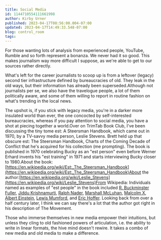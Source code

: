 ```yaml
---
title: Social Media
id: 1144710554111661998
author: Kirby Urner
published: 2023-04-17T08:56:00.004-07:00
updated: 2023-04-17T14:49:33.548-07:00
blog: control_room
tags: 
---
```


For those wanting lots of analysis from experienced people, YouTube, Rumble and so forth represent a bonanza.  We never had it so good.  This makes journalism way more difficult I suppose, as we're able to get to our sources rather directly. 

What's left for the career journalists to scoop up is from a leftover (legacy) second tier infrastructure defined by bureaucracies of old.  They leak in the old ways, but their information has already been superseded.Although not journalists per se, we also have the travelogue people, a lot of them politically aware, and some of them willing to report in routine fashion on what's trending in the local news. 

The upshot is, if you stick with legacy media, you're in a darker more insulated world than ever, the one concocted by self-interested bureaucracies, whereas if you pay attention to social media, you have a shot at piecing together a world.Over on TrimTab Book Club, I've been discussing the tiny tome est: A Steersman Handbook, which came out in 1970, by a TV-savvy media person, Leslie Stevens.
Brett held up that obscure est: The Steersman Handbook, Charts of the Coming Decade of Conflict that he's acquired for his collection (me prompting). The book is published in 1970 celebrating Bucky as an "est person" even before Werner Erhard invents his "est training" in 1971 and starts interviewing Bucky closer to 1980.About the book:[https://en.wikipedia.org/wiki/Est:_The_Steersman_Handbook](https://en.wikipedia.org/wiki/Est:_The_Steersman_Handbook)About the author:[https://en.wikipedia.org/wiki/Leslie_Stevens](https://en.wikipedia.org/wiki/Leslie_Stevens)From Wikipedia: Individuals named as examples of "est people" in the book included [R. Buckminster Fuller](https://en.wikipedia.org/wiki/R._Buckminster_Fuller), [Jiddu Krishnamurti](https://en.wikipedia.org/wiki/Jiddu_Krishnamurti), [Ralph Nader](https://en.wikipedia.org/wiki/Ralph_Nader), [Marshall McLuhan](https://en.wikipedia.org/wiki/Marshall_McLuhan), [Malcolm X](https://en.wikipedia.org/wiki/Malcolm_X), [Albert Einstein](https://en.wikipedia.org/wiki/Albert_Einstein), [Lewis Mumford](https://en.wikipedia.org/wiki/Lewis_Mumford), and [Eric Hoffer](https://en.wikipedia.org/wiki/Eric_Hoffer). Looking back from over a half century later, I think we can say there's a lot that the author got right in his description of The Movement. 

Those who immerse themselves in new media empower their intuitions, but unless they cling to old fashioned powers of articulation, i.e. the ability to write in linear formats, the hive mind doesn't rewire. It takes a combo of new media and old media to make a difference.